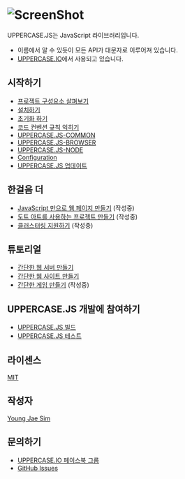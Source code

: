 # ![ScreenShot](https://raw.githubusercontent.com/Hanul/UPPERCASE.JS/master/LOGO.png)
UPPERCASE.JS는 JavaScript 라이브러리입니다.
* 이름에서 알 수 있듯이 모든 API가 대문자로 이루어져 있습니다.
* [UPPERCASE.IO](http://UPPERCASE.IO)에서 사용되고 있습니다.

## 시작하기
* [프로젝트 구성요소 살펴보기](OVERVIEW.md)
* [설치하기](INSTALL.md)
* [초기화 하기](INIT.md)
* [코드 컨벤션 규칙 익히기](CONVENTION.md)
* [UPPERCASE.JS-COMMON](UPPERCASE.JS-COMMON.md)
* [UPPERCASE.JS-BROWSER](UPPERCASE.JS-BROWSER.md)
* [UPPERCASE.JS-NODE](UPPERCASE.JS-NODE.md)
* [Configuration](CONFIG.md)
* [UPPERCASE.JS 업데이트](UPDATE.md)

## 한걸음 더
* [JavaScript 만으로 웹 페이지 만들기](JS_WEB_PAGE.md) (작성중)
* [도트 아트를 사용하는 프로젝트 만들기](DOT_ART.md) (작성중)
* [클러스터링 지원하기](CLUSTERING.md) (작성중)

## 튜토리얼
* [간단한 웹 서버 만들기](TUTORIAL/WEB_SERVER.md)
* [간단한 웹 사이트 만들기](TUTORIAL/WEB_SITE.md)
* [간단한 게임 만들기](TUTORIAL/GAME.md) (작성중)

## UPPERCASE.JS 개발에 참여하기
* [UPPERCASE.JS 빌드](BUILD.md)
* [UPPERCASE.JS 테스트](TEST.md)

## 라이센스
[MIT](../../LICENSE)

## 작성자
[Young Jae Sim](https://github.com/Hanul)

## 문의하기
* [UPPERCASE.IO 페이스북 그룹](https://www.facebook.com/groups/uppercase/)
* [GitHub Issues](https://github.com/Hanul/UPPERCASE.JS/issues)